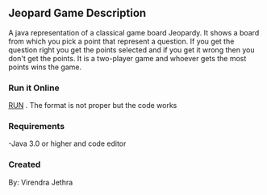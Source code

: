 ## Jeopard Game Description 

A java representation of a classical game board Jeopardy. It shows a board from which you pick a point that represent a question. 
If you get the question right you get the points selected and if you get it wrong then you don't get the points. 
It is a two-player game and whoever gets the most points wins the game.

### Run it Online

[RUN](https://repl.it/@VirendraJethra/Jeopardy-Game#Main.java) . The format is not proper but the code works

### Requirements

-Java 3.0 or higher and code editor

### Created
By: Virendra Jethra
